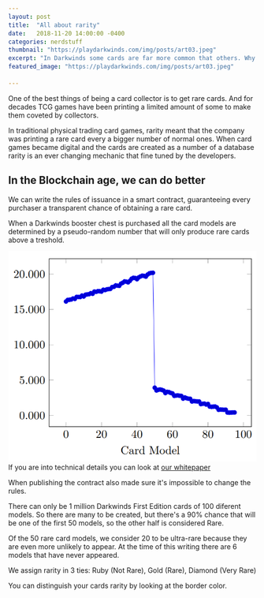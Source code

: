 ```yaml
---
layout: post
title:  "All about rarity"
date:   2018-11-20 14:00:00 -0400
categories: nerdstuff
thumbnail: "https://playdarkwinds.com/img/posts/art03.jpeg"
excerpt: "In Darkwinds some cards are far more common that others. Why does it happen? This post will explain how."
featured_image: "https://playdarkwinds.com/img/posts/art03.jpeg"

---
```



One of the best things of being a card collector is to get rare cards. And for decades TCG games have been printing a limited amount of some to make them coveted by collectors.

In traditional physical trading card games, rarity meant that the company was printing a rare card every a bigger number of normal ones. When card games became digital and the cards are created as a number of a database rarity is an ever changing mechanic that fine tuned by the developers.

## In the Blockchain age, we can do better

We can write the rules of issuance in a smart contract, guaranteeing every purchaser a transparent chance of obtaining a rare card. 

When a Darkwinds booster chest is purchased all the card models are determined by a pseudo-random number that will only produce rare cards above a treshold. 

<img src="/img/posts/rarity-monte-carlo.png">
If you are into technical details you can look at <a href="/whitepaper/darkwinds.pdf">our whitepaper</a>

When publishing the contract also made sure it's impossible to change the rules.

There can only be 1 million Darkwinds First Edition cards of 100 diferent models. So there are many to be created, but there's a 90% chance that will be one of the first 50 models, so the other half is considered Rare.

Of the 50 rare card models, we consider 20 to be ultra-rare because they are even more unlikely to appear. At the time of this writing there are 6 models that have never appeared.

We assign rarity in 3 ties: Ruby (Not Rare), Gold (Rare), Diamond (Very Rare)

You can distinguish your cards rarity by looking at the border color.

